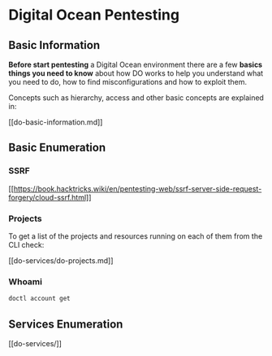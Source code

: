 # Digital Ocean Pentesting

## Basic Information

**Before start pentesting** a Digital Ocean environment there are a few **basics things you need to know** about how DO works to help you understand what you need to do, how to find misconfigurations and how to exploit them.

Concepts such as hierarchy, access and other basic concepts are explained in:

[[do-basic-information.md]]

## Basic Enumeration

### SSRF

[[https://book.hacktricks.wiki/en/pentesting-web/ssrf-server-side-request-forgery/cloud-ssrf.html]]

### Projects

To get a list of the projects and resources running on each of them from the CLI check:

[[do-services/do-projects.md]]

### Whoami

```bash
doctl account get
```

## Services Enumeration

[[do-services/]]

